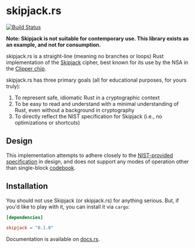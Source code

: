 skipjack.rs
===========

[![Build Status](https://img.shields.io/github/workflow/status/woodruffw/skipjack.rs/CI/master)](https://github.com/woodruffw/skipjack.rs/actions?query=workflow%3ACI)

**Note: Skipjack is not suitable for contemporary use. This library exists as an example,
and not for consumption.**

skipjack.rs is a straight-line (meaning no branches or loops) Rust implementation of the
[Skipjack](https://en.wikipedia.org/wiki/Skipjack_(cipher)) cipher,
best known for its use by the NSA in the [Clipper chip](https://en.wikipedia.org/wiki/Clipper_chip).

skipjack.rs has three primary goals (all for educational purposes, for yours truly):

1. To represent safe, idiomatic Rust in a cryptographic context
2. To be easy to read and understand with a minimal understanding of Rust,
even without a background in cryptography
3. To directly reflect the NIST specification for Skipjack (i.e., no optimizations or shortcuts)

## Design

This implementation attempts to adhere closely to the
[NIST-provided specification](https://csrc.nist.gov/CSRC/media/Projects/Cryptographic-Algorithm-Validation-Program/documents/skipjack/skipjack.pdf)
in design, and does not support any modes of operation other than single-block
[codebook](https://en.wikipedia.org/wiki/Block_cipher_mode_of_operation#Electronic_Codebook_(ECB)).

## Installation

You should not use Skipjack (or skipjack.rs) for anything serious. But, if you'd like to play
with it, you can install it via `cargo`:

```toml
[dependencies]

skipjack = "0.1.0"
```

Documentation is available on [docs.rs](https://docs.rs/crate/skipjack).
